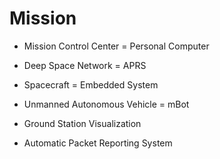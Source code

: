 Mission
==

- Mission Control Center = Personal Computer
- Deep Space Network = APRS
- Spacecraft = Embedded System
- Unmanned Autonomous Vehicle = mBot

- Ground Station Visualization
- Automatic Packet Reporting System


